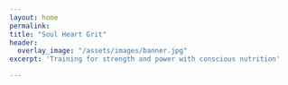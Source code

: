 ```yaml
---
layout: home
permalink:
title: "Soul Heart Grit"
header:
  overlay_image: "/assets/images/banner.jpg"
excerpt: 'Training for strength and power with conscious nutrition'

---  
```

